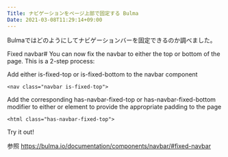 ```yaml
---
Title: ナビゲーションをページ上部で固定する Bulma
Date: 2021-03-08T11:29:14+09:00
---
```

Bulmaではどのようにしてナビゲーションバーを固定できるのか調べました。

Fixed navbar#
You can now fix the navbar to either the top or bottom of the page. This is a 2-step process:

Add either is-fixed-top or is-fixed-bottom to the navbar component
```
<nav class="navbar is-fixed-top">
```
Add the corresponding has-navbar-fixed-top or has-navbar-fixed-bottom modifier to either <html> or <body> element to provide the appropriate padding to the page
```
<html class="has-navbar-fixed-top">
```
Try it out!

参照
https://bulma.io/documentation/components/navbar/#fixed-navbar

